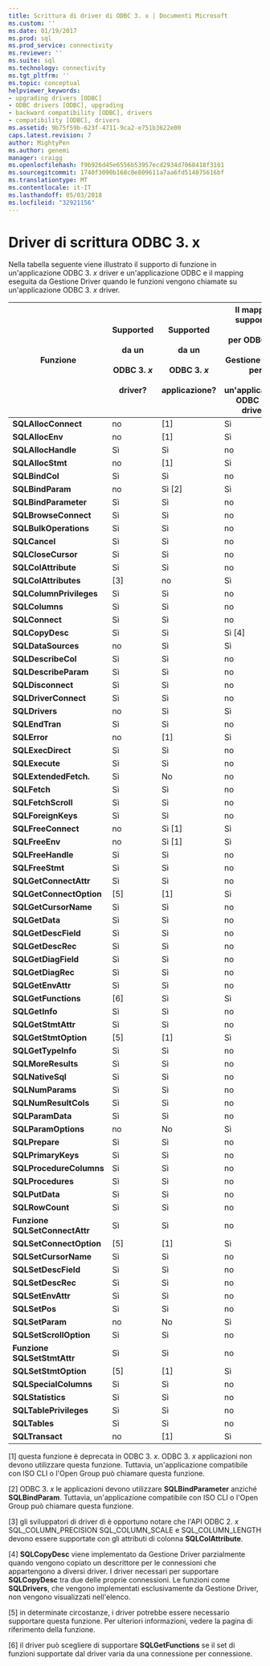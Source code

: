 ```yaml
---
title: Scrittura di driver di ODBC 3. x | Documenti Microsoft
ms.custom: ''
ms.date: 01/19/2017
ms.prod: sql
ms.prod_service: connectivity
ms.reviewer: ''
ms.suite: sql
ms.technology: connectivity
ms.tgt_pltfrm: ''
ms.topic: conceptual
helpviewer_keywords:
- upgrading drivers [ODBC]
- ODBC drivers [ODBC], upgrading
- backward compatibility [ODBC], drivers
- compatibility [ODBC], drivers
ms.assetid: 9b75f59b-623f-4711-9ca2-e751b3622e00
caps.latest.revision: 7
author: MightyPen
ms.author: genemi
manager: craigg
ms.openlocfilehash: f9b926d45e6556b53957ecd2934d7068418f3101
ms.sourcegitcommit: 1740f3090b168c0e809611a7aa6fd514075616bf
ms.translationtype: MT
ms.contentlocale: it-IT
ms.lasthandoff: 05/03/2018
ms.locfileid: "32921156"
---
```

# <a name="writing-odbc-3x-drivers"></a>Driver di scrittura ODBC 3. x
Nella tabella seguente viene illustrato il supporto di funzione in un'applicazione ODBC 3. *x* driver e un'applicazione ODBC e il mapping eseguita da Gestione Driver quando le funzioni vengono chiamate su un'applicazione ODBC 3. *x* driver.  
  
|Funzione|Supported<br /><br /> da un<br /><br /> ODBC 3. *x*<br /><br /> driver?|Supported<br /><br /> da un<br /><br /> ODBC 3. *x*<br /><br /> applicazione?|Il mapping supportati<br /><br /> per ODBC 3. *x*<br /><br /> Gestione driver per<br /><br /> un'applicazione ODBC 3. *x* driver?|  
|--------------|----------------------------------------------------|---------------------------------------------------------|---------------------------------------------------------------------------------------------|  
|**SQLAllocConnect**|no|[1]|Sì|  
|**SQLAllocEnv**|no|[1]|Sì|  
|**SQLAllocHandle**|Sì|Sì|no|  
|**SQLAllocStmt**|no|[1]|Sì|  
|**SQLBindCol**|Sì|Sì|no|  
|**SQLBindParam**|no|Sì [2]|Sì|  
|**SQLBindParameter**|Sì|Sì|no|  
|**SQLBrowseConnect**|Sì|Sì|no|  
|**SQLBulkOperations**|Sì|Sì|no|  
|**SQLCancel**|Sì|Sì|no|  
|**SQLCloseCursor**|Sì|Sì|no|  
|**SQLColAttribute**|Sì|Sì|no|  
|**SQLColAttributes**|[3]|no|Sì|  
|**SQLColumnPrivileges**|Sì|Sì|no|  
|**SQLColumns**|Sì|Sì|no|  
|**SQLConnect**|Sì|Sì|no|  
|**SQLCopyDesc**|Sì|Sì|Sì [4]|  
|**SQLDataSources**|no|Sì|Sì|  
|**SQLDescribeCol**|Sì|Sì|no|  
|**SQLDescribeParam**|Sì|Sì|no|  
|**SQLDisconnect**|Sì|Sì|no|  
|**SQLDriverConnect**|Sì|Sì|no|  
|**SQLDrivers**|no|Sì|Sì|  
|**SQLEndTran**|Sì|Sì|no|  
|**SQLError**|no|[1]|Sì|  
|**SQLExecDirect**|Sì|Sì|no|  
|**SQLExecute**|Sì|Sì|no|  
|**SQLExtendedFetch.**|Sì|No|no|  
|**SQLFetch**|Sì|Sì|no|  
|**SQLFetchScroll**|Sì|Sì|no|  
|**SQLForeignKeys**|Sì|Sì|no|  
|**SQLFreeConnect**|no|Sì [1]|Sì|  
|**SQLFreeEnv**|no|Sì [1]|Sì|  
|**SQLFreeHandle**|Sì|Sì|no|  
|**SQLFreeStmt**|Sì|Sì|no|  
|**SQLGetConnectAttr**|Sì|Sì|no|  
|**SQLGetConnectOption**|[5]|[1]|Sì|  
|**SQLGetCursorName**|Sì|Sì|no|  
|**SQLGetData**|Sì|Sì|no|  
|**SQLGetDescField**|Sì|Sì|no|  
|**SQLGetDescRec**|Sì|Sì|no|  
|**SQLGetDiagField**|Sì|Sì|no|  
|**SQLGetDiagRec**|Sì|Sì|no|  
|**SQLGetEnvAttr**|Sì|Sì|no|  
|**SQLGetFunctions**|[6]|Sì|Sì|  
|**SQLGetInfo**|Sì|Sì|no|  
|**SQLGetStmtAttr**|Sì|Sì|no|  
|**SQLGetStmtOption**|[5]|[1]|Sì|  
|**SQLGetTypeInfo**|Sì|Sì|no|  
|**SQLMoreResults**|Sì|Sì|no|  
|**SQLNativeSql**|Sì|Sì|no|  
|**SQLNumParams**|Sì|Sì|no|  
|**SQLNumResultCols**|Sì|Sì|no|  
|**SQLParamData**|Sì|Sì|no|  
|**SQLParamOptions**|no|No|Sì|  
|**SQLPrepare**|Sì|Sì|no|  
|**SQLPrimaryKeys**|Sì|Sì|no|  
|**SQLProcedureColumns**|Sì|Sì|no|  
|**SQLProcedures**|Sì|Sì|no|  
|**SQLPutData**|Sì|Sì|no|  
|**SQLRowCount**|Sì|Sì|no|  
|**Funzione SQLSetConnectAttr**|Sì|Sì|no|  
|**SQLSetConnectOption**|[5]|[1]|Sì|  
|**SQLSetCursorName**|Sì|Sì|no|  
|**SQLSetDescField**|Sì|Sì|no|  
|**SQLSetDescRec**|Sì|Sì|no|  
|**SQLSetEnvAttr**|Sì|Sì|no|  
|**SQLSetPos**|Sì|Sì|no|  
|**SQLSetParam**|no|No|Sì|  
|**SQLSetScrollOption**|Sì|Sì|no|  
|**Funzione SQLSetStmtAttr**|Sì|Sì|no|  
|**SQLSetStmtOption**|[5]|[1]|Sì|  
|**SQLSpecialColumns**|Sì|Sì|no|  
|**SQLStatistics**|Sì|Sì|no|  
|**SQLTablePrivileges**|Sì|Sì|no|  
|**SQLTables**|Sì|Sì|no|  
|**SQLTransact**|no|[1]|Sì|  
  
 [1] questa funzione è deprecata in ODBC 3. *x*. ODBC 3. *x* applicazioni non devono utilizzare questa funzione. Tuttavia, un'applicazione compatibile con ISO CLI o l'Open Group può chiamare questa funzione.  
  
 [2] ODBC 3. *x* le applicazioni devono utilizzare **SQLBindParameter** anziché **SQLBindParam**. Tuttavia, un'applicazione compatibile con ISO CLI o l'Open Group può chiamare questa funzione.  
  
 [3] gli sviluppatori di driver di è opportuno notare che l'API ODBC 2. *x* SQL_COLUMN_PRECISION SQL_COLUMN_SCALE e SQL_COLUMN_LENGTH devono essere supportate con gli attributi di colonna **SQLColAttribute**.  
  
 [4] **SQLCopyDesc** viene implementato da Gestione Driver parzialmente quando vengono copiato un descrittore per le connessioni che appartengono a diversi driver. I driver necessari per supportare **SQLCopyDesc** tra due delle proprie connessioni. Le funzioni come **SQLDrivers**, che vengono implementati esclusivamente da Gestione Driver, non vengono visualizzati nell'elenco.  
  
 [5] in determinate circostanze, i driver potrebbe essere necessario supportare questa funzione. Per ulteriori informazioni, vedere la pagina di riferimento della funzione.  
  
 [6] il driver può scegliere di supportare **SQLGetFunctions** se il set di funzioni supportate dal driver varia da una connessione per connessione.
